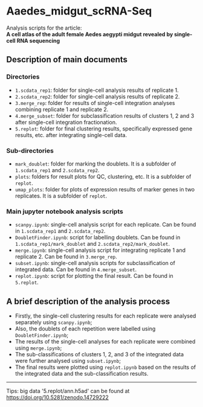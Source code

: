 # Aaedes_midgut_scRNA-Seq

Analysis scripts for the article:<br>
**A cell atlas of the adult female Aedes aegypti midgut revealed by single-cell RNA sequencing**

## Description of main documents

### Directories
- `1.scdata_rep1`: folder for single-cell analysis results of replicate 1.
- `2.scdata_rep2`: folder for single-cell analysis results of replicate 2.
- `3.merge_rep`: folder for results of single-cell integration analyses combining replicate 1 and replicate 2.
- `4.merge_subset`: folder for subclassification results of clusters 1, 2 and 3 after single-cell integration fractionation.
- `5.replot`: folder for final clustering results, specifically expressed gene results, etc. after integrating single-cell data.

### Sub-directories
- `mark_doublet`: folder for marking the doublets. It is a subfolder of `1.scdata_rep1` and `2.scdata_rep2`.
- `plots`: folders for result plots for QC, clustering, etc. It is a subfolder of `replot`.
- `umap_plots`: folder for plots of expression results of marker genes in two replicates. It is a subfolder of `replot`.

### Main jupyter notebook analysis scripts
- `scanpy.ipynb`: single-cell analysis script for each replicate. Can be found in `1.scdata_rep1` and `2.scdata_rep2`.
- `DoubletFinder.ipynb`: script for labelling doublets. Can be found in `1.scdata_rep1/mark_doublet` and `2.scdata_rep2/mark_doublet`.
- `merge.ipynb`: single-cell analysis script for integrating replicate 1 and replicate 2. Can be found in `3.merge_rep`.
- `subset.ipynb`: single-cell analysis scripts for subclassification of integrated data. Can be found in `4.merge_subset`.
- `replot.ipynb`: script for plotting the final result. Can be found in `5.replot`.

## A brief description of the analysis process
- Firstly, the single-cell clustering results for each replicate were analysed separately using `scanpy.ipynb`;
- Also, the doublets of each repetition were labelled using `DoubletFinder.ipynb`;
- The results of the single-cell analyses for each replicate were combined using `merge.ipynb`;
- The sub-classifications of clusters 1, 2, and 3 of the integrated data were further analysed using `subset.ipynb`;
- The final results were plotted using `replot.ipynb` based on the results of the integrated data and the sub-classification results.

---
Tips: big data '5.replot/ann.h5ad' can be found at https://doi.org/10.5281/zenodo.14729222

